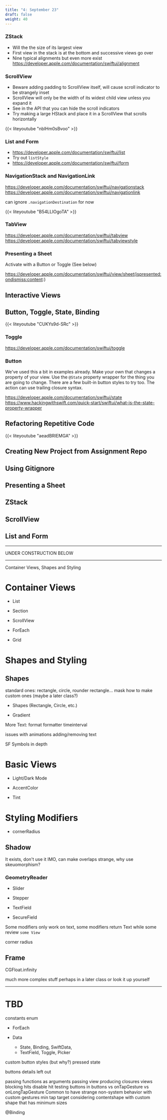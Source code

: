 ```yaml
---
title: "4: September 23"
draft: false
weight: 40
---
```


### ZStack

* Will the the size of its largest view
* First view in the stack is at the bottom and successive views go over
* Nine typical alignments but even more exist https://developer.apple.com/documentation/swiftui/alignment

### ScrollView

* Beware adding padding to ScrollView itself, will cause scroll indicator to be strangely inset
* ScrollView will only be the width of its widest child view unless you expand it
* See in the API that you can hide the scroll indicators
* Try making a large HStack and place it in a ScrollView that scrolls horizontally

{{< liteyoutube "nblHm0sBvoo" >}}

### List and Form

* https://developer.apple.com/documentation/swiftui/list
* Try out `listStyle`
* https://developer.apple.com/documentation/swiftui/form

### NavigationStack and NavigationLink

https://developer.apple.com/documentation/swiftui/navigationstack
https://developer.apple.com/documentation/swiftui/navigationlink

can ignore `.navigationDestination` for now

{{< liteyoutube "B54LLIOgoTA" >}}

### TabView

https://developer.apple.com/documentation/swiftui/tabview
https://developer.apple.com/documentation/swiftui/tabviewstyle

### Presenting a Sheet

Activate with a Button or Toggle (See below)

https://developer.apple.com/documentation/swiftui/view/sheet(ispresented:ondismiss:content:)

## Interactive Views


## Button, Toggle, State, Binding

{{< liteyoutube "CUKYs9d-SRc" >}}

### Toggle

https://developer.apple.com/documentation/swiftui/toggle

### Button

We've used this a bit in examples already. Make your own that changes a property of your view. Use the `@State` property wrapper for the thing you are going to change. There are a few built-in button styles to try too. The action can use trailing closure syntax.

https://developer.apple.com/documentation/swiftui/state
https://www.hackingwithswift.com/quick-start/swiftui/what-is-the-state-property-wrapper


## Refactoring Repetitive Code

{{< liteyoutube "aeadBRIEMGA" >}}

## Creating New Project from Assignment Repo



## Using Gitignore



## Presenting a Sheet



## ZStack



## ScrollView



## List and Form


---

UNDER CONSTRUCTION BELOW

---




Container Views, Shapes and Styling

# Container Views

  

- List

- Section

- ScrollView

- ForEach

- Grid

# Shapes and Styling

## Shapes

standard ones: rectangle, circle, rounder rectangle...
mask
how to make custom ones (maybe a later class?)

  

- Shapes (Rectangle, Circle, etc.)

- Gradient

More Text:
format
formatter
timeinterval

issues with animations adding/removing text

SF Symbols in depth



# Basic Views

- Light/Dark Mode

- AccentColor

- Tint

# Styling Modifiers

- cornerRadius


## Shadow

It exists, don't use it IMO, can make overlaps strange, why use skeuomorphism? 

### GeometryReader


- Slider

- Stepper

- TextField

- SecureField

Some modifiers only work on text, some modifiers return Text while some review `some View`

corner radius


## Frame

CGFloat.infinity


much more complex stuff perhaps in a later class or look it up yourself

---



# TBD

constants enum

- ForEach



- Data
	- State, Binding, SwiftData, 
	- TextField, Toggle, Picker


custom button styles (but why?)
	pressed state


buttons details left out 


passing functions as arguments
passing view producing closures
views blocking hits
disable hit testing
buttons in buttons
vs onTapGesture vs onLongTapGesture
Common to have strange non-system behavior with custom gestures
min tap target
considering contentshape with custom shape that has minimum sizes

@Binding